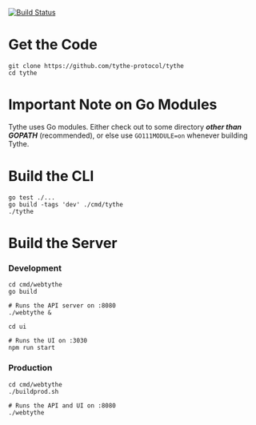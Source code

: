[![Build Status](https://travis-ci.com/tythe-protocol/tythe.svg?branch=master)](https://travis-ci.com/tythe-protocol/tythe)

# Get the Code

```
git clone https://github.com/tythe-protocol/tythe
cd tythe
```

# Important Note on Go Modules

Tythe uses Go modules. Either check out to some directory ***other than GOPATH*** (recommended), or else use `GO111MODULE=on` whenever building Tythe.

# Build the CLI

```
go test ./...
go build -tags 'dev' ./cmd/tythe
./tythe
```

# Build the Server

### Development

```
cd cmd/webtythe
go build

# Runs the API server on :8080
./webtythe &

cd ui

# Runs the UI on :3030
npm run start
```

### Production

```
cd cmd/webtythe
./buildprod.sh

# Runs the API and UI on :8080
./webtythe
```
